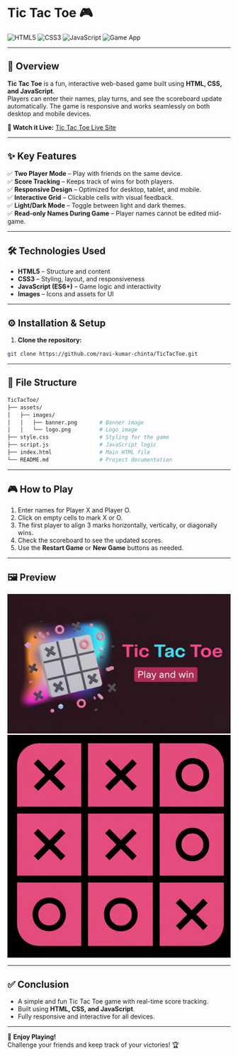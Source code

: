 # Tic Tac Toe 🎮

![HTML5](https://img.shields.io/badge/HTML5-E34F26?style=flat&logo=html5&logoColor=white)
![CSS3](https://img.shields.io/badge/CSS3-1572B6?style=flat&logo=css3&logoColor=white)
![JavaScript](https://img.shields.io/badge/JavaScript-F7DF1E?style=flat&logo=javascript&logoColor=black)
![Game App](https://img.shields.io/badge/TicTacToe-App-4CAF50)

---

## 🚀 Overview
**Tic Tac Toe** is a fun, interactive web-based game built using **HTML, CSS, and JavaScript**.  
Players can enter their names, play turns, and see the scoreboard update automatically. The game is responsive and works seamlessly on both desktop and mobile devices.

**🔗 Watch it Live:** [Tic Tac Toe Live Site](https://ravi-kumar-chinta.github.io/TicTacToe/)

---

## ✨ Key Features
✅ **Two Player Mode** – Play with friends on the same device.  
✅ **Score Tracking** – Keeps track of wins for both players.  
✅ **Responsive Design** – Optimized for desktop, tablet, and mobile.  
✅ **Interactive Grid** – Clickable cells with visual feedback.  
✅ **Light/Dark Mode** – Toggle between light and dark themes.  
✅ **Read-only Names During Game** – Player names cannot be edited mid-game.  

---

## 🛠️ Technologies Used
- **HTML5** – Structure and content  
- **CSS3** – Styling, layout, and responsiveness  
- **JavaScript (ES6+)** – Game logic and interactivity  
- **Images** – Icons and assets for UI  

---

## ⚙️ Installation & Setup
1. **Clone the repository:**
```bash
git clone https://github.com/ravi-kumar-chinta/TicTacToe.git
```
---

## 📂 File Structure
```bash
TicTacToe/
├── assets/
│   ├── images/
│   │   ├── banner.png       # Banner image
│   │   └── logo.png         # Logo image
├── style.css                # Styling for the game
├── script.js                # JavaScript logic
├── index.html               # Main HTML file
└── README.md                # Project documentation

```
---

## 🎮 How to Play
1. Enter names for Player X and Player O.  
2. Click on empty cells to mark X or O.  
3. The first player to align 3 marks horizontally, vertically, or diagonally wins.  
4. Check the scoreboard to see the updated scores.  
5. Use the **Restart Game** or **New Game** buttons as needed.  
---

## 🖼️ Preview
![Game banner](assets/images/banner.png)  
![Game Preview](assets/images/logo.png)  

---

## ✅ Conclusion
- A simple and fun Tic Tac Toe game with real-time score tracking.  
- Built using **HTML, CSS, and JavaScript**.  
- Fully responsive and interactive for all devices.  
---
🎉 **Enjoy Playing!**  
Challenge your friends and keep track of your victories! 🏆  

